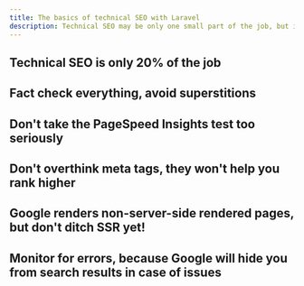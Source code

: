 ```yaml
---
title: The basics of technical SEO with Laravel
description: Technical SEO may be only one small part of the job, but it has to be done. Learn how to do it while avoiding obsolete preconceived ideas.
---
```


## Technical SEO is only 20% of the job

## Fact check everything, avoid superstitions

## Don't take the PageSpeed Insights test too seriously

## Don't overthink meta tags, they won't help you rank higher

## Google renders non-server-side rendered pages, but don't ditch SSR yet!

## Monitor for errors, because Google will hide you from search results in case of issues
